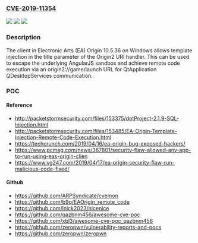 ### [CVE-2019-11354](https://cve.mitre.org/cgi-bin/cvename.cgi?name=CVE-2019-11354)
![](https://img.shields.io/static/v1?label=Product&message=n%2Fa&color=blue)
![](https://img.shields.io/static/v1?label=Version&message=n%2Fa&color=blue)
![](https://img.shields.io/static/v1?label=Vulnerability&message=n%2Fa&color=brighgreen)

### Description

The client in Electronic Arts (EA) Origin 10.5.36 on Windows allows template injection in the title parameter of the Origin2 URI handler. This can be used to escape the underlying AngularJS sandbox and achieve remote code execution via an origin2://game/launch URL for QtApplication QDesktopServices communication.

### POC

#### Reference
- http://packetstormsecurity.com/files/153375/dotProject-2.1.9-SQL-Injection.html
- http://packetstormsecurity.com/files/153485/EA-Origin-Template-Injection-Remote-Code-Execution.html
- https://techcrunch.com/2019/04/16/ea-origin-bug-exposed-hackers/
- https://www.pcmag.com/news/367801/security-flaw-allowed-any-app-to-run-using-eas-origin-clien
- https://www.vg247.com/2019/04/17/ea-origin-security-flaw-run-malicious-code-fixed/

#### Github
- https://github.com/ARPSyndicate/cvemon
- https://github.com/b9q/EAOrigin_remote_code
- https://github.com/lnick2023/nicenice
- https://github.com/qazbnm456/awesome-cve-poc
- https://github.com/xbl3/awesome-cve-poc_qazbnm456
- https://github.com/zeropwn/vulnerability-reports-and-pocs
- https://github.com/zeropwn/zeropwn

